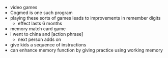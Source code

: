 - video games
- Cogmed is one such program
- playing these sorts of games leads to improvements in remember digits
	- effect lasts 6 months
- memory match card game
- i went to china and [action phrase]
	- next person adds on
- give kids a sequence of instructions
- can enhance memory function by giving practice using working memory